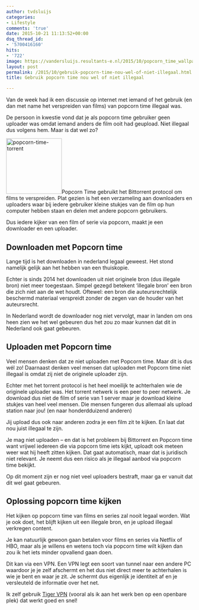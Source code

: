 ```yaml
---
author: tvdsluijs
categories:
- Lifestyle
comments: 'true'
date: 2015-10-21 11:13:52+00:00
dsq_thread_id:
- '5700416160'
hits:
- '722'
image: https://vandersluijs.resultants-e.nl/2015/10/popcorn_time_wallpaper____blue_space__by_chrisfr06-d8g5x2a-e1445404373485.png
layout: post
permalink: /2015/10/gebruik-popcorn-time-nou-wel-of-niet-illegaal.html
title: Gebruik popcorn time nou wel of niet illegaal

---
```

Van de week had ik een discussie op internet met iemand of het gebruik (en dan met name het verspreiden van films) van popcorn time illegaal was.

De persoon in kwestie vond dat je als popcorn time gebruiker geen uploader was omdat iemand anders de film ooit had geupload. Niet illegaal dus volgens hem. Maar is dat wel zo?<!--more-->

<img class="alignleft wp-image-1553 size-thumbnail" src="https://vandersluijs.resultants-e.nl/2015/10/popcorn-time-torrent-300x297-150x150.png" alt="popcorn-time-torrent" width="150" height="150" srcset="https://vandersluijs.resultants-e.nl/2015/10/popcorn-time-torrent-300x297-150x150.png 150w, https://vandersluijs.resultants-e.nl/2015/10/popcorn-time-torrent-300x297.png 300w, https://vandersluijs.resultants-e.nl/2015/10/popcorn-time-torrent-300x297-65x65.png 65w" sizes="(max-width: 150px) 100vw, 150px" />Popcorn Time gebruikt het Bittorrent protocol om films te verspreiden. Plat gezien is het een verzameling aan downloaders en uploaders waar bij iedere gebruiker kleine stukjes van de film op hun computer hebben staan en delen met andere popcorn gebruikers.

Dus iedere kijker van een film of serie via popcorn, maakt je een downloader en een uploader.

## Downloaden met Popcorn time

Lange tijd is het downloaden in nederland legaal geweest. Het stond namelijk gelijk aan het hebben van een thuiskopie.

Echter is sinds 2014 het downloaden uit niet originele bron (dus illegale bron) niet meer toegestaan. Simpel gezegd betekent &#8216;illegale bron&#8217; een bron die zich niet aan de wet houdt. Oftewel: een bron die auteursrechtelijk beschermd materiaal verspreidt zonder de zegen van de houder van het auteursrecht.

In Nederland wordt de downloader nog niet vervolgt, maar in landen om ons heen zien we het wel gebeuren dus het zou zo maar kunnen dat dit in Nederland ook gaat gebeuren.

## Uploaden met Popcorn time

Veel mensen denken dat ze niet uploaden met Popcorn time. Maar dit is dus wél zo! Daarnaast denken veel mensen dat uploaden met Popcorn time niet illegaal is omdat zij niet de originele uploader zijn.

Echter met het torrent protocol is het heel moeilijk te achterhalen wie de originele uploader was. Het torrent netwerk is een peer to peer netwerk. Je download dus niet de film of serie van 1 server maar je download kleine stukjes van heel veel mensen. Die mensen fungeren dus allemaal als upload station naar jou! (en naar honderdduizend anderen)

Jij upload dus ook naar anderen zodra je een film zit te kijken. En laat dat nou juist illegaal te zijn.

Je mag niet uploaden &#8211; en dat is het probleem bij Bittorrent en Popcorn time want vrijwel iedereen die via popcorn time iets kijkt, uploadt ook meteen weer wat hij heeft zitten kijken. Dat gaat automatisch, maar dat is juridisch niet relevant. Je neemt dus een risico als je illegaal aanbod via popcorn time bekijkt.

Op dit moment zijn er nog niet veel uploaders bestraft, maar ga er vanuit dat dit wel gaat gebeuren.

## Oplossing popcorn time kijken

Het kijken op popcorn time van films en series zal nooit legaal worden. Wat je ook doet, het blijft kijken uit een illegale bron, en je upload illegaal verkregen content.

Je kan natuurlijk gewoon gaan betalen voor films en series via Netflix of HBO, maar als je willens en wetens toch via popcorn time wilt kijken dan zou ik het iets minder opvallend gaan doen.

Dit kan via een VPN. Een VPN legt een soort van tunnel naar een andere PC waardoor je je zelf afschermt en het dus niet direct meer te achterhalen is wie je bent en waar je zit. Je schermt dus eigenlijk je identiteit af en je versleuteld de informatie over het net.

Ik zelf gebruik [Tiger VPN](http://www.tigervpn.com?tap_a=3440-1c72b2&tap_s=8215-aee7cc) (vooral als ik aan het werk ben op een openbare plek) dat werkt goed en snel!